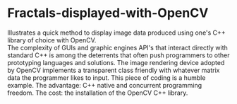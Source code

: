 # Fractals-displayed-with-OpenCV
Illustrates a quick method to display image data produced using one's C++ library of choice with OpenCV.   
The complexity of GUIs and graphic engines API's that interact directly with standard C++ is among the deterrents that often push programmers to other prototyping languages and solutions. The image rendering device adopted by OpenCV implements a transparent class friendly with whatever matrix data the programmer likes to input. This piece of coding is a humble example. The advantage: C++ native and concurrent programming freedom. The cost: the installation of the OpenCV C++ library.    

